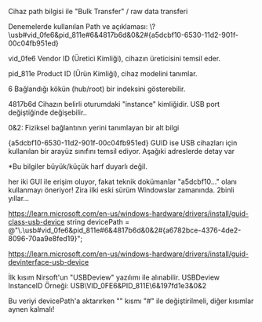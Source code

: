 Cihaz path bilgisi ile "Bulk Transfer" / raw data transferi

Denemelerde kullanılan Path ve açıklaması:
\\?\usb#vid_0fe6&pid_811e#6&4817b6d&0&2#{a5dcbf10-6530-11d2-901f-00c04fb951ed}

vid_0fe6
Vendor ID (Üretici Kimliği), cihazın üreticisini temsil eder.

pid_811e
Product ID (Ürün Kimliği), cihaz modelini tanımlar.

6
Bağlandığı kökün (hub/root) bir indeksini gösterebilir.

4817b6d
Cihazın belirli oturumdaki "instance" kimliğidir. USB port değiştiğinde değişebilir..

0&2: Fiziksel bağlantının yerini tanımlayan bir alt bilgi

{a5dcbf10-6530-11d2-901f-00c04fb951ed}
GUID ise USB cihazları için kullanılan bir arayüz sınıfını temsil ediyor. 
Aşağıki adreslerde detay var

*Bu bilgiler büyük/küçük harf duyarlı değil.

her iki GUI ile erişim oluyor, fakat teknik dokümanlar
"a5dcbf10..." olanı kullanmayı öneriyor! Zira ilki eski sürüm Windowslar zamanında. 2binli yıllar...

https://learn.microsoft.com/en-us/windows-hardware/drivers/install/guid-class-usb-device
string devicePath = @"\\.\\usb#vid_0fe6&pid_811e#6&4817b6d&0&2#{a6782bce-4376-4de2-8096-70aa9e8fed19}";

https://learn.microsoft.com/en-us/windows-hardware/drivers/install/guid-devinterface-usb-device

İlk kısım Nirsoft'un "USBDeview" yazılımı ile alınabilir.
USBDeview InstanceID Örneği: USB\VID_0FE6&PID_811E\6&197fd1e3&0&2

Bu veriyi devicePath'a aktarırken "\" kısmı "#" ile değiştirilmeli, diğer kısımlar aynen kalmalı!
